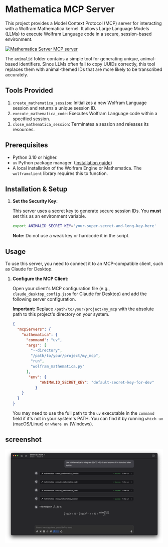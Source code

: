# Mathematica MCP Server

This project provides a Model Context Protocol (MCP) server for interacting with a Wolfram Mathematica kernel. It allows Large Language Models (LLMs) to execute Wolfram Language code in a secure, session-based environment.

<a href="https://glama.ai/mcp/servers/@aac6fef/mathematica_mcp">
  <img width="380" height="200" src="https://glama.ai/mcp/servers/@aac6fef/mathematica_mcp/badge" alt="Mathematica Server MCP server" />
</a>

The `animalid` folder contains a simple tool for generating unique, animal-based identifiers. Since LLMs often fail to copy UUIDs correctly, this tool replaces them with animal-themed IDs that are more likely to be transcribed accurately.

## Tools Provided

1.  `create_mathematica_session`: Initializes a new Wolfram Language session and returns a unique session ID.
2.  `execute_mathematica_code`: Executes Wolfram Language code within a specified session.
3.  `close_mathematica_session`: Terminates a session and releases its resources.

## Prerequisites

- Python 3.10 or higher.
- `uv` Python package manager. ([Installation guide](https://astral.sh/uv/install.sh))
- A local installation of the Wolfram Engine or Mathematica. The `wolframclient` library requires this to function.

## Installation & Setup


1.  **Set the Security Key:**
    
    This server uses a secret key to generate secure session IDs. You **must** set this as an environment variable.
    
    ```bash
    export ANIMALID_SECRET_KEY='your-super-secret-and-long-key-here'
    ```
    
    **Note:** Do not use a weak key or hardcode it in the script.

## Usage

To use this server, you need to connect it to an MCP-compatible client, such as Claude for Desktop.

1.  **Configure the MCP Client:**
    
    Open your client's MCP configuration file (e.g., `claude_desktop_config.json` for Claude for Desktop) and add the following server configuration.
    
    **Important:** Replace `/path/to/your/project/my_mcp` with the absolute path to this project's directory on your system.
    
    ```json
    {
      "mcpServers": {
        "mathematica": {
          "command": "uv",
          "args": [
            "--directory",
            "/path/to/your/project/my_mcp",
            "run",
            "wolfram_mathematica.py"
          ],
           "env": {
                "ANIMALID_SECRET_KEY": "default-secret-key-for-dev"
              }
        }
      }
    }
    ```
    
    You may need to use the full path to the `uv` executable in the `command` field if it's not in your system's PATH. You can find it by running `which uv` (macOS/Linux) or `where uv` (Windows).


## screenshot
![screenshot](screenshot/1.png)